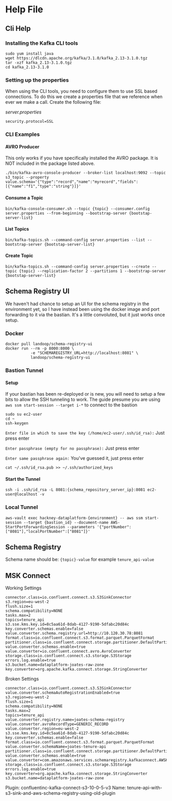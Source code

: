 # Help File
## Cli Help

### Installing the Kafka CLI tools
```shell
sudo yum install java
wget https://dlcdn.apache.org/kafka/3.1.0/kafka_2.13-3.1.0.tgz
tar -xzf kafka_2.13-3.1.0.tgz
cd kafka_2.13-3.1.0
```

### Setting up the properties
When using the CLI tools, you need to configure them to use SSL based connections. To do this we create a properties
file that we reference when ever we make a call. Create the following file:

_server.properties_
```
security.protocol=SSL
```

### CLI Examples

#### AVRO Producer
This only works if you have specifically installed the AVRO package. It is NOT included in the package listed above.
```shell
./bin/kafka-avro-console-producer --broker-list localhost:9092 --topic s3_topic --property value.schema='{"type":"record","name":"myrecord","fields":[{"name":"f1","type":"string"}]}'
```

#### Consume a Topic
```shell
bin/kafka-console-consumer.sh --topic {topic} --consumer.config server.properties --from-beginning --bootstrap-server {bootstap-server-list}
```

#### List Topics
```shell
bin/kafka-topics.sh --command-config server.properties --list --bootstrap-server {bootstap-server-list}
```

#### Create Topic
```shell
bin/kafka-topics.sh --command-config server.properties --create --topic {topic} --replication-factor 2 --partitions 1 --bootstrap-server {bootstap-server-list}
```

## Schema Registry UI
We haven't had chance to setup an UI for the schema registry in the environment yet, so I have instead been using the
docker image and port forwarding to it via the bastian. It's a little convoluted, but it just works once setup.

### Docker

```shell
docker pull landoop/schema-registry-ui
docker run --rm -p 8000:8000 \
           -e "SCHEMAREGISTRY_URL=http://localhost:8081" \
           landoop/schema-registry-ui
```

### Bastion Tunnel

#### Setup
If your bastian has been re-deployed or is new, you will need to setup a few bits to allow the SSH tunneling to work.
The guide presume you are using `aws ssm start-session --target i-*` to connect to the bastion
```shell
sudo su ec2-user
cd ~
ssh-keygen
```

`Enter file in which to save the key (/home/ec2-user/.ssh/id_rsa):` Just press enter

`Enter passphrase (empty for no passphrase):` Just press enter

`Enter same passphrase again:` You've guessed it, just press enter

```shell
cat ~/.ssh/id_rsa.pub >> ~/.ssh/authorized_keys
```

#### Start the Tunnel

```shell
ssh -i .ssh/id_rsa -L 8081:{schema_repository_server_ip}:8081 ec2-user@localhost -v
```

### Local Tunnel

```shell
aws-vault exec hackney-dataplatform-{environment} -- aws ssm start-session --target {bastion_id} --document-name AWS-StartPortForwardingSession --parameters '{"portNumber":["8081"],"localPortNumber":["8081"]}'
```

## Schema Registry
Schema name should be: `{topic}-value` for example `tenure_api-value`


## MSK Connect
Working Settings
```
connector.class=io.confluent.connect.s3.S3SinkConnector
s3.region=eu-west-2
flush.size=1
schema.compatibility=NONE
tasks.max=2
topics=tenure_api
s3.sse.kms.key.id=8c5aa61d-8dab-4127-9190-5dfabc20d84c
key.converter.schemas.enable=false
value.converter.schema.registry.url=http://10.120.30.78:8081
format.class=io.confluent.connect.s3.format.parquet.ParquetFormat
partitioner.class=io.confluent.connect.storage.partitioner.DefaultPartitioner
value.converter.schemas.enable=true
value.converter=io.confluent.connect.avro.AvroConverter
storage.class=io.confluent.connect.s3.storage.S3Storage
errors.log.enable=true
s3.bucket.name=dataplatform-joates-raw-zone
key.converter=org.apache.kafka.connect.storage.StringConverter
```

Broken Settings
```
connector.class=io.confluent.connect.s3.S3SinkConnector
value.converter.schemaAutoRegistrationEnabled=true
s3.region=eu-west-2
flush.size=1
schema.compatibility=NONE
tasks.max=2
topics=tenure_api
value.converter.registry.name=joates-schema-registry
value.converter.avroRecordType=GENERIC_RECORD
value.converter.region=eu-west-2
s3.sse.kms.key.id=8c5aa61d-8dab-4127-9190-5dfabc20d84c
key.converter.schemas.enable=false
format.class=io.confluent.connect.s3.format.parquet.ParquetFormat
value.converter.schemaName=joates-tenure-api
partitioner.class=io.confluent.connect.storage.partitioner.DefaultPartitioner
value.converter.schemas.enable=true
value.converter=com.amazonaws.services.schemaregistry.kafkaconnect.AWSKafkaAvroConverter
storage.class=io.confluent.connect.s3.storage.S3Storage
errors.log.enable=true
key.converter=org.apache.kafka.connect.storage.StringConverter
s3.bucket.name=dataplatform-joates-raw-zone
```
Plugin: confluentinc-kafka-connect-s3-10-0-5-v3
Name: tenure-api-with-s3-sink-and-aws-schema-registry-using-old-plugin